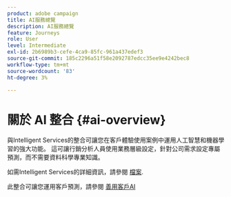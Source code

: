 ```yaml
---
product: adobe campaign
title: AI服務總覽
description: AI服務總覽
feature: Journeys
role: User
level: Intermediate
exl-id: 2b6989b3-cefe-4ca9-85fc-961a437edef3
source-git-commit: 185c2296a51f58e2092787edcc35ee9e4242bec8
workflow-type: tm+mt
source-wordcount: '83'
ht-degree: 3%

---
```


# 關於 AI 整合 {#ai-overview}

與Intelligent Services的整合可讓您在客戶體驗使用案例中運用人工智慧和機器學習的強大功能。 這可讓行銷分析人員使用業務層級設定，針對公司需求設定專屬預測，而不需要資料科學專業知識。

如需Intelligent Services的詳細資訊，請參閱 [檔案](https://experienceleague.adobe.com/docs/experience-platform/intelligent-services/home.html).

此整合可讓您運用客戶預測，請參閱 [善用客戶AI](../ai-services/leveraging-customer-ai.md)

<!--* fatigue scores, see [Leveraging Journey AI](../ai-services/leveraging-fatigue-scores.md)-->
